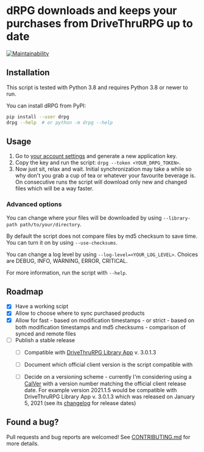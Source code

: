 # dRPG downloads and keeps your purchases from DriveThruRPG up to date
[![Maintainability](https://api.codeclimate.com/v1/badges/b3128ba6938f92088135/maintainability)](https://codeclimate.com/github/glujan/drpg/maintainability)

## Installation

This script is tested with Python 3.8 and requires Python 3.8 or newer to run.

You can install dRPG from PyPI:
```bash
pip install --user drpg
drpg --help  # or python -m drpg --help
```

## Usage

1. Go to [your account settings](https://www.drivethrurpg.com/account_edit.php)
   and generate a new application key.
2. Copy the key and run the script: `drpg --token <YOUR_DRPG_TOKEN>`.
3. Now just sit, relax and wait. Initial synchronization may take a while so
   why don't you grab a cup of tea or whatever your favourite beverage is. On
   consecutive runs the script will download only new and changed files which
   will be a way faster.

### Advanced options

You can change where your files will be downloaded by using `--library-path
path/to/your/directory`.

By default the script does not compare files by md5 checksum to save time. You
can turn it on by using `--use-checksums`.

You can change a log level by using `--log-level=<YOUR_LOG_LEVEL>`. Choices are
DEBUG, INFO, WARNING, ERROR, CRITICAL.

For more information, run the script with `--help`.

## Roadmap

- [x] Have a working scipt
- [x] Allow to choose where to sync purchased products
- [x] Allow for fast - based on modification timestamps - or strict - based on both modification timestamps and md5 checksums - comparison of synced and remote files
- [ ] Publish a stable release
  - [ ] Compatible with [DriveThruRPG Library App](https://www.drivethrurpg.com/library_client.php) v. 3.0.1.3
  - [ ] Document which official client version is the script compatible with
  - [ ] Decide on a versioning scheme - currently I'm considering using a [CalVer](https://calver.org/) with a version number matching the official client release date. For example version 2021.1.5 would be compatible with DriveThruRPG Library App v. 3.0.1.3 which was released on January 5, 2021 (see its [changelog](https://www.drivethrurpg.com/library_client.php#changelog-mac) for release dates)


## Found a bug?

Pull requests and bug reports are welcomed! See [CONTRIBUTING.md](CONTRIBUTING.md)
for more details.
